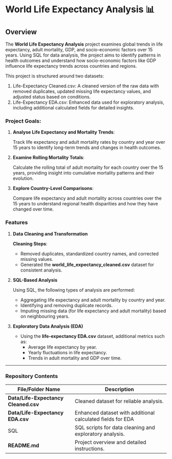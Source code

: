 # World Life Expectancy Analysis 📊

## Overview

The **World Life Expectancy Analysis** project examines global trends in life expectancy, adult mortality, GDP, and socio-economic factors over 15 years. Using SQL for data analysis, the project aims to identify patterns in health outcomes and understand how socio-economic factors like GDP influence life expectancy trends across countries and regions.

This project is structured around two datasets:

1. Life-Expectancy Cleaned.csv: A cleaned version of the raw data with removed duplicates, updated missing life expectancy values, and adjusted status based on conditions.
2. Life-Expectancy EDA.csv: Enhanced data used for exploratory analysis, including additional calculated fields for detailed insights.

### 

### Project Goals:

1. **Analyse Life Expectancy and Mortality Trends**:
    
    Track life expectancy and adult mortality rates by country and year over 15 years to identify long-term trends and changes in health outcomes.
    
2. **Examine Rolling Mortality Totals**:
    
    Calculate the rolling total of adult mortality for each country over the 15 years, providing insight into cumulative mortality patterns and their evolution.
    
3. **Explore Country-Level Comparisons**:
    
    Compare life expectancy and adult mortality across countries over the 15 years to understand regional health disparities and how they have changed over time.
    

### **Features**

1. **Data Cleaning and Transformation**
    
    **Cleaning Steps**:
    
    - Removed duplicates, standardized country names, and corrected missing values.
    - Generated the **world_life_expectancy_cleaned.csv** dataset for consistent analysis.
2. **SQL-Based Analysis**
    
    Using SQL, the following types of analysis are performed:
    
    - Aggregating life expectancy and adult mortality by country and year.
    - Identifying and removing duplicate records.
    - Imputing missing data (for life expectancy and adult mortality) based on neighbouring years.
3. **Exploratory Data Analysis (EDA)**
    - Using the **life-expectancy EDA.csv** dataset, additional metrics such as:
        - Average life expectancy by year.
        - Yearly fluctuations in life expectancy.
        - Trends in adult mortality and GDP over time.

---

### **Repository Contents**

| **File/Folder Name** | **Description** |
| --- | --- |
| **Data/Life-Expectancy Cleaned.csv** | Cleaned dataset for reliable analysis. |
| **Data/Life-Expectancy EDA.csv** | Enhanced dataset with additional calculated fields for EDA |
| SQL | SQL scripts for data cleaning and exploratory analysis. |
| **README.md** | Project overview and detailed instructions. |
